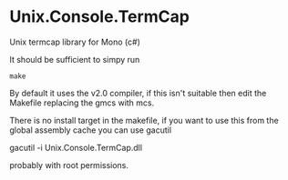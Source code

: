 Unix.Console.TermCap
====================

Unix termcap library for Mono (c#)

It should be sufficient to simpy run

    make

By default it uses the v2.0 compiler, if this isn't suitable
then edit the Makefile replacing the gmcs with mcs.

There is no install target in the makefile, if you want to use
this from the global assembly cache you can use gacutil

   gacutil -i Unix.Console.TermCap.dll

probably with root permissions.
